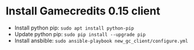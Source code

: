 # Install Gamecredits 0.15 client

* Install python pip: `sudo apt install python-pip`
* Update python pip: `sudo pip install --upgrade pip`
* Install ansbible: `sudo ansible-playbook new_gc_client/configure.yml`